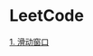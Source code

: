 # LeetCode
[1. 滑动窗口](https://github.com/ShiYue1026/LeetCode/blob/main/1.%E6%BB%91%E5%8A%A8%E7%AA%97%E5%8F%A3.md)
